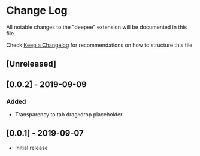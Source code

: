 # Change Log

All notable changes to the "deepee" extension will be documented in this file.

Check [Keep a Changelog](http://keepachangelog.com/) for recommendations on how to structure this file.

## [Unreleased]

## [0.0.2] - 2019-09-09
### Added
- Transparency to tab drag`n`drop placeholder

## [0.0.1] - 2019-09-07
- Initial release
